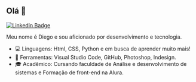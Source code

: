 ## Olá 👋
[![Linkedin Badge](https://img.shields.io/badge/linkedin-%230077B5.svg?&style=for-the-badge&logo=linkedin&logoColor=white&link=https://www.linkedin.com/in/gomesdjr/)](https://www.linkedin.com/in/gomesdjr/)

Meu nome é Diego e sou aficionado por desenvolvimento e tecnologia.

* :computer: Linguagens: Html, CSS, Python e em busca de aprender muito mais!
* :wrench: Ferramentas: Visual Studio Code, GitHub, Photoshop, Indesign.
* :mortar_board: Acadêmico: Cursando faculdade de Análise e desenvolvimento de sistemas e Formação de front-end na Alura.
<!--
**gomesdjr/gomesdjr** is a ✨ _special_ ✨ repository because its `README.md` (this file) appears on your GitHub profile.

Here are some ideas to get you started:

- 🔭 I’m currently working on ...
- 🌱 I’m currently learning ...
- 👯 I’m looking to collaborate on ...
- 🤔 I’m looking for help with ...
- 💬 Ask me about ...
- 📫 How to reach me: ...
- 😄 Pronouns: ...
- ⚡ Fun fact: ...
-->

